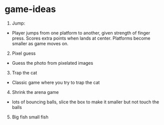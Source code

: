 # game-ideas

1. Jump:
- Player jumps from one platform to another, given strength of finger press. Scores extra points when lands at center. Platforms become smaller as game moves on.

2. Pixel guess
- Guess the photo from pixelated images

3. Trap the cat
- Classic game where you try to trap the cat

4. Shrink the arena game
- lots of bouncing balls, slice the box to make it smaller but not touch the balls

5. Big fish small fish
